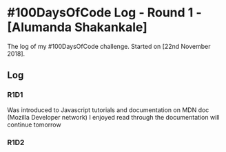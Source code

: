 # #100DaysOfCode Log - Round 1 - [Alumanda Shakankale]

The log of my #100DaysOfCode challenge. Started on [22nd November 2018].

## Log

### R1D1 
Was introduced to Javascript tutorials and documentation on MDN doc (Mozilla Developer network) I enjoyed read through the documentation 
will continue tomorrow

### R1D2
